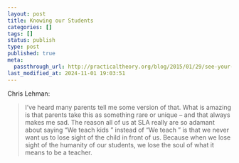 ```yaml
---
layout: post
title: Knowing our Students
categories: []
tags: []
status: publish
type: post
published: true
meta:
  passthrough_url: http://practicaltheory.org/blog/2015/01/29/see-your-students/
last_modified_at: 2024-11-01 19:03:51
---
```


Chris Lehman:


>I’ve heard many parents tell me some version of that. What is amazing is that parents take this as something rare or unique – and that always makes me sad. The reason all of us at SLA really are so adamant about saying “We teach kids 
” instead of “We teach 
” is that we never want us to lose sight of the child in front of us. Because when we lose sight of the humanity of our students, we lose the soul of what it means to be a teacher.
